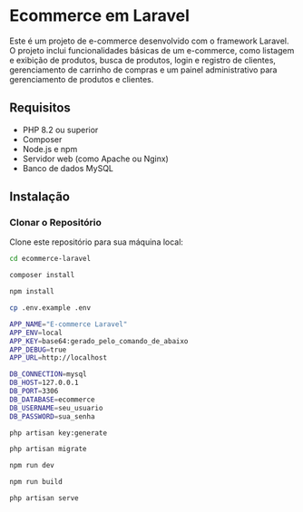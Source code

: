 # Ecommerce em Laravel #

Este é um projeto de e-commerce desenvolvido com o framework Laravel. O projeto inclui funcionalidades básicas de um e-commerce, como listagem e exibição de produtos, busca de produtos, login e registro de clientes, gerenciamento de carrinho de compras e um painel administrativo para gerenciamento de produtos e clientes.

## Requisitos

- PHP 8.2 ou superior
- Composer
- Node.js e npm
- Servidor web (como Apache ou Nginx)
- Banco de dados MySQL

## Instalação

### Clonar o Repositório

Clone este repositório para sua máquina local:

```bash
cd ecommerce-laravel

composer install

npm install

cp .env.example .env

APP_NAME="E-commerce Laravel"
APP_ENV=local
APP_KEY=base64:gerado_pelo_comando_de_abaixo
APP_DEBUG=true
APP_URL=http://localhost

DB_CONNECTION=mysql
DB_HOST=127.0.0.1
DB_PORT=3306
DB_DATABASE=ecommerce
DB_USERNAME=seu_usuario
DB_PASSWORD=sua_senha

php artisan key:generate

php artisan migrate

npm run dev

npm run build

php artisan serve

